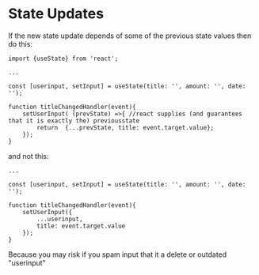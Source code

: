 # State Updates
If the new state update depends of some of the previous state values then do this:

	import {useState} from 'react';

	...

	const [userinput, setInput] = useState(title: '', amount: '', date: '');

	function titleChangedHandler(event){
		setUserInput( (prevState) =>{ //react supplies (and guarantees that it is exactly the) previousstate
			return	{...prevState, title: event.target.value};
		});
	}

and not this:

	...

	const [userinput, setInput] = useState(title: '', amount: '', date: '');

	function titleChangedHandler(event){
		setUserInput({
			...userinput, 
			title: event.target.value
		});
	}


Because you may risk if you spam input that it a delete or outdated "userinput"
